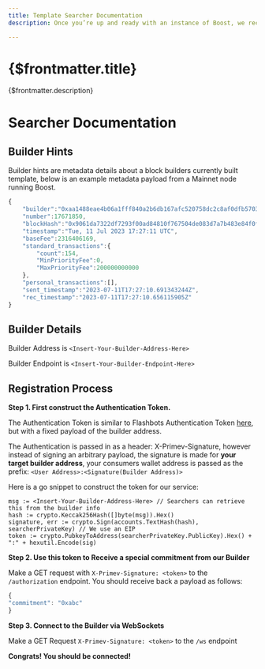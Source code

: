 ```yaml
---
title: Template Searcher Documentation
description: Once you’re up and ready with an instance of Boost, we recommend you create a set of documentation for searchers to easily connect to you. The following is a standard template you can fill in with your network configurations.

---
```


# {$frontmatter.title}

{$frontmatter.description}

# Searcher Documentation

## Builder Hints

Builder hints are metadata details about a block builders currently built template, below is an example metadata payload from a Mainnet node running Boost.

```javascript
{
    "builder":"0xaa1488eae4b06a1fff840a2b6db167afc520758dc2c8af0dfb57037954df3431b747e2f900fe8805f05d635e9a29717b",
    "number":17671850,
    "blockHash":"0x9061da7322df7293f00ad84810f767504de083d7a7b483e84f0f4de1d5bc0130",
    "timestamp":"Tue, 11 Jul 2023 17:27:11 UTC",
    "baseFee":2316406169,
    "standard_transactions":{
        "count":154,
        "MinPriorityFee":0,
        "MaxPriorityFee":200000000000
    },
    "personal_transactions":[],
    "sent_timestamp":"2023-07-11T17:27:10.691343244Z",
    "rec_timestamp":"2023-07-11T17:27:10.656115905Z"
}
```

## Builder Details

Builder Address is `<Insert-Your-Builder-Address-Here>`

Builder Endpoint is `<Insert-Your-Builder-Endpoint-Here>`

## Registration Process

**Step 1. First construct the Authentication Token.**

The Authentication Token is similar to Flashbots Authentication Token [here](https://docs.flashbots.net/flashbots-auction/searchers/advanced/rpc-endpoint#authentication), but with a fixed payload of the builder address.

The Authentication is passed in as a header: X-Primev-Signature, however instead of signing an arbitrary payload, the signature is made for **your target builder address**, your consumers wallet address is passed as the prefix: `<User Address>:<Signature(Builder Address)>`

Here is a go snippet to construct the token for our service:

```
msg := <Insert-Your-Builder-Address-Here> // Searchers can retrieve this from the builder info 
hash := crypto.Keccak256Hash([]byte(msg)).Hex()
signature, err := crypto.Sign(accounts.TextHash(hash), searcherPrivateKey) // We use an EIP 
token := crypto.PubkeyToAddress(searcherPrivateKey.PublicKey).Hex() + ":" + hexutil.Encode(sig)
```

**Step 2. Use this token to Receive a special commitment from our Builder**

Make a GET request with `X-Primev-Signature: <token>` to the `/authorization` endpoint. You should receive back a payload as follows:

```javascript
{
"commitment": "0xabc"
}
```

**Step 3. Connect to the Builder via WebSockets**

Make a GET Request `X-Primev-Signature: <token>` to the `/ws` endpoint

**Congrats! You should be connected!**
